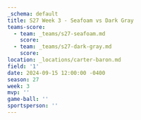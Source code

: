 ```yaml
---
_schema: default
title: S27 Week 3 - Seafoam vs Dark Gray
teams-score:
  - team: _teams/s27-seafoam.md
    score:
  - team: _teams/s27-dark-gray.md
    score:
location: _locations/carter-baron.md
field: '1'
date: 2024-09-15 12:00:00 -0400
season: 27
week: 3
mvp: ''
game-ball: ''
sportsperson: ''
---
```

